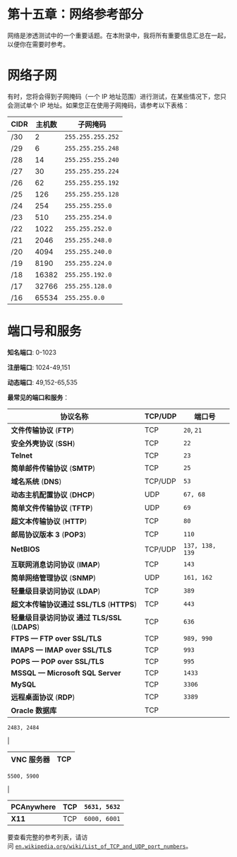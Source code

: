 # 第十五章：网络参考部分

网络是渗透测试中的一个重要话题。在本附录中，我将所有重要信息汇总在一起，以便你在需要时参考。

# 网络子网

有时，您将会得到子网掩码（一个 IP 地址范围）进行测试，在某些情况下，您只会测试单个 IP 地址。如果您正在使用子网掩码，请参考以下表格：

| **CIDR** | **主机数** | **子网掩码** |
| --- | --- | --- |
| /30 | 2 | `255.255.255.252` |
| /29 | 6 | `255.255.255.248` |
| /28 | 14 | `255.255.255.240` |
| /27 | 30 | `255.255.255.224` |
| /26 | 62 | `255.255.255.192` |
| /25 | 126 | `255.255.255.128` |
| /24 | 254 | `255.255.255.0` |
| /23 | 510 | `255.255.254.0` |
| /22 | 1022 | `255.255.252.0` |
| /21 | 2046 | `255.255.248.0` |
| /20 | 4094 | `255.255.240.0` |
| /19 | 8190 | `255.255.224.0` |
| /18 | 16382 | `255.255.192.0` |
| /17 | 32766 | `255.255.128.0` |
| /16 | 65534 | `255.255.0.0` |

# 端口号和服务

**知名端口**: 0-1023

**注册端口**: 1024-49,151

**动态端口**: 49,152-65,535

**最常见的端口和服务**：

| **协议名称** | **TCP/UDP** | **端口号** |
| --- | --- | --- |
| **文件传输协议** (**FTP**) | TCP | `20`, `21` |
| **安全外壳协议** (**SSH**) | TCP | `22` |
| **Telnet** | TCP | `23` |
| **简单邮件传输协议** (**SMTP**) | TCP | `25` |
| **域名系统** (**DNS**) | TCP/UDP | `53` |
| **动态主机配置协议** (**DHCP**) | UDP | `67, 68` |
| **简单文件传输协议** (**TFTP**) | UDP | `69` |
| **超文本传输协议** (**HTTP**) | TCP | `80` |
| **邮局协议版本 3** (**POP3**) | TCP | `110` |
| **NetBIOS** | TCP/UDP | `137, 138, 139` |
| **互联网消息访问协议** (**IMAP**) | TCP | `143` |
| **简单网络管理协议** (**SNMP**) | UDP | `161, 162` |
| **轻量级目录访问协议** (**LDAP**) | TCP | `389` |
| **超文本传输协议通过 SSL/TLS** (**HTTPS**) | TCP | `443` |
| **轻量级目录访问协议** **通过 TLS/SSL** (**LDAPS**) | TCP | `636` |
| **FTPS — FTP over SSL/TLS** | TCP | `989, 990` |
| **IMAPS — IMAP over SSL/TLS** | TCP | `993` |
| **POPS — POP over SSL/TLS** | TCP | `995` |
| **MSSQL — Microsoft SQL Server** | TCP | `1433` |
| **MySQL** | TCP | `3306` |
| **远程桌面协议** (**RDP**) | TCP | `3389` |
| **Oracle 数据库** | TCP |

`2483, 2484`

|

| **VNC 服务器** | TCP |
| --- | --- |

`5500, 5900`

|

| **PCAnywhere** | TCP | `5631, 5632` |
| --- | --- | --- |
| **X11** | TCP | `6000, 6001` |

要查看完整的参考列表，请访问 [`en.wikipedia.org/wiki/List_of_TCP_and_UDP_port_numbers`](https://en.wikipedia.org/wiki/List_of_TCP_and_UDP_port_numbers)。
